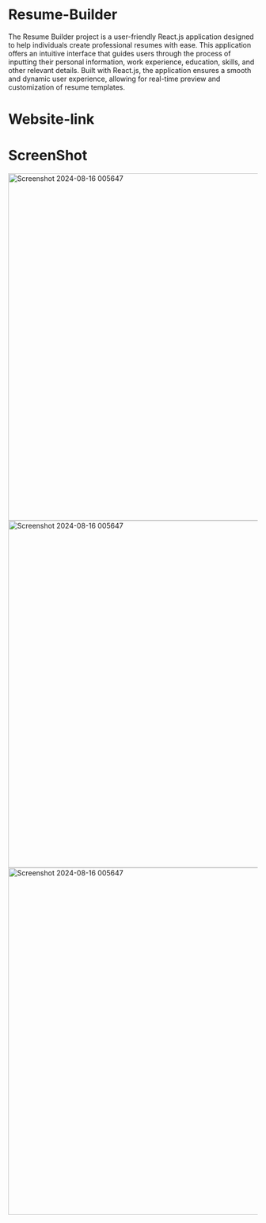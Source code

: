 ﻿# Resume-Builder


The Resume Builder project is a user-friendly React.js application designed to help individuals create professional resumes with ease. This application offers an intuitive interface that guides users through the process of inputting their personal information, work experience, education, skills, and other relevant details. Built with React.js, the application ensures a smooth and dynamic user experience, allowing for real-time preview and customization of resume templates.

# Website-link





# ScreenShot




<img width="700" alt="Screenshot 2024-08-16 005647" src="https://github.com/user-attachments/assets/5d0f01ae-d095-4940-b93a-e70e6e2caf2b">



















<img width="700" alt="Screenshot 2024-08-16 005647" src="https://github.com/user-attachments/assets/930ff9a5-d1ff-4dcb-be0a-0403964410c2">




















<img width="700" alt="Screenshot 2024-08-16 005647" src="https://github.com/user-attachments/assets/8d89806a-c394-414b-987f-8a37c77d03e6">















 
